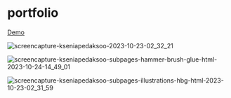 # portfolio

[Demo](https://kseniapedaksoo.com)

![screencapture-kseniapedaksoo-2023-10-23-02_32_21](https://github.com/kseniapedaksoo/portfolio/assets/83992947/6fd4fef0-5d59-4492-a7f2-6342e070cd01)


![screencapture-kseniapedaksoo-subpages-hammer-brush-glue-html-2023-10-24-14_49_01](https://github.com/kseniapedaksoo/portfolio/assets/83992947/f54f3ef0-c670-4aaa-bc96-191a90660353)


![screencapture-kseniapedaksoo-subpages-illustrations-hbg-html-2023-10-23-02_31_59](https://github.com/kseniapedaksoo/portfolio/assets/83992947/78c29838-ea2d-4529-8a03-aabaaa56df4a)
